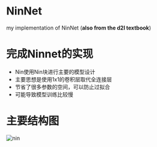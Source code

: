 # NinNet
my implementation of NinNet (**also from the d2l textbook**)
# 完成Ninnet的实现
- Nin使用Nin块进行主要的模型设计
- 主要思想是使用1x1的卷积层取代全连接层
- 节省了很多参数的空间，可以防止过拟合
- 可能导致模型训练比较慢
# 主要结构图
![nin](https://github.com/blameitonme1/NinNet/assets/113235913/301aa609-0250-4576-9a1a-bb92785f3600)
